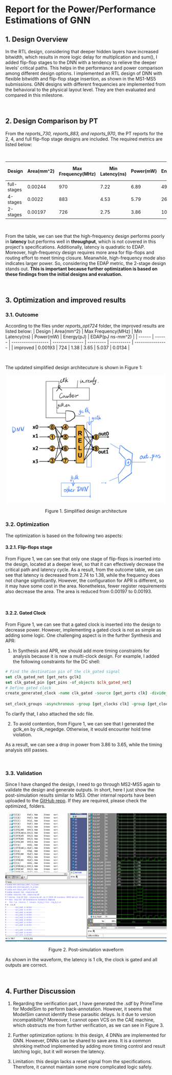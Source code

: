 # Report for the Power/Performance Estimations of GNN

## 1. Design Overview
In the RTL design, considering that deeper hidden layers have increased bitwidth, which results in more logic delay for multiplication and sum(), I added flip-flop stages to the DNN with a tendency to relieve the deeper levels' critical paths. This helps in the performance and power comparison among different design options. I implemented an RTL design of DNN with flexible bitwidth and flip-flop stage insertion, as shown in the MS1-MS5 submissions. GNN designs with different frequencies are implemented from the behavioral to the physical layout level. They are then evaluated and compared in this milestone.

&nbsp;
## 2. Design Comparison by PT
From the _reports_730, reports_883, and reports_970_, the PT reports for the 2, 4, and full flip-flop stage designs are included. The required metrics are listed below:

&nbsp;

| Design | Area(mm^2) | Max Frequency(MHz) | Min Latency(ns) | Power(mW) | Energy(pJ) | EDAP(pJ ns-mm^2) |
| ------ | ------ | ------------------ | --------------- | --------- | ---------- | ---------------- |
| full-stages | 0.00244   | 970                | 7.22           | 6.89     | 49.75      | 0.876           |
| 4-stages    | 0.0022  | 883                | 4.53           | 5.79     | 26.23      | 0.261            |
| 2-stages    | 0.00197  | 726                | 2.75           | 3.86     | 10.61      | 0.057            |
&nbsp;

From the table, we can see that the high-frequency design performs poorly in **latency** but performs well in **throughput**, which is not covered in this project's specifications. Additionally, latency is quadratic to EDAP. Moreover, high-frequency design requires more area for flip-flops and routing effort to meet timing closure. Meanwhile, high-frequency mode also indicates larger power. So, considering the EDAP metric, the 2-stage design stands out. **This is important because further optimization is based on these findings from the initial designs and evaluation.**

&nbsp;
## 3. Optimization and improved results
### 3.1. Outcome
According to the files under  _reports_opt724_ folder, the improved results are listed below:
| Design | Area(mm^2) | Max Frequency(MHz) | Min Latency(ns) | Power(mW) | Energy(pJ) | EDAP(pJ ns-mm^2) |
| ------ | ------ | ------------------ | --------------- | --------- | ---------- | ---------------- |
| improved | 0.00193   | 724                | 1.38           | 3.65     | 5.037      | 0.0134           |

&nbsp;

The updated simplified design architecuture is shown in Figure 1:

<p align="center">
  <img src="./prj_img/improve_arch.jpeg" width="500" height="400" alt="Simplified design architecture">
</p>
<div  align="center"> 
Figure 1. Simplified design architecture
</div>

### 3.2. Optimization
The optimization is based on the following two aspects:

#### 3.2.1. Flip-flops stage
From Figure 1, we can see that only one stage of flip-flops is inserted into the design, located at a deeper level, so that it can effectively decrease the critical path and latency cycle. As a result, from the outcome table, we can see that latency is decreased from 2.74 to 1.38, while the frequency does not change significantly. However, the configuration for APR is different, so it may have some cost in the area. Nonetheless, fewer register requirements also decrease the area. The area is reduced from 0.00197 to 0.00193.

&nbsp;

#### 3.2.2. Gated Clock
From Figure 1, we can see that a gated clock is inserted into the design to decrease power. However, implementing a gated clock is not as simple as adding some logic. One challenging aspect is in the further Synthesis and APR:

1. In Synthesis and APR, we should add more timing constraints for analysis because it is now a multi-clock design. For example, I added the following constraints for the DC shell:
``` tcl
# Find the destination pin of the clk_gated signal
set clk_gated_net [get_nets gclk]
set clk_gated_pin [get_pins -of_objects $clk_gated_net]
# Define gated clock
create_generated_clock -name clk_gated -source [get_ports clk] -divide_by 1 $clk_gated_pin

set_clock_groups -asynchronous -group [get_clocks clk] -group [get_clocks clk_gated]
```
To clarify that, I also attached the sdc file.

2. To avoid contention, from Figure 1, we can see that I generated the gclk_en by clk_negedge. Otherwise, it would encounter hold time violation.

As a result, we can see a drop in power from 3.86 to 3.65, while the timing analysis still passes.

&nbsp;

### 3.3. Validation
Since I have changed the design, I need to go through MS2-MS5 again to validate the design and generate outputs. In short, here I just show the post-simulation results similar to MS3. Other internal reports have been uploaded to the [GitHub repo](https://github.com/ONQLin/GNN_755). If they are required, please check the *optimized_* folders.

<p align="center">
  <img src="./prj_img/gclk_m26.png" width="800" height="400">
</p>
<div  align="center"> 
Figure 2. Post-simulation waveform
</div>

As shown in the waveform, the latency is 1 clk, the clock is gated and all outputs are correct.

&nbsp;

## 4. Further Discussion

1. Regarding the verification part, I have generated the .sdf by PrimeTime for ModelSim to perform back-annotation. However, it seems that ModelSim cannot identify these parasitic delays. Is it due to version incompatibility? Moreover, I cannot open VCS on the CAE machine, which obstructs me from further verification, as we can see in Figure 3.

2. Further optimization options: In this design, 4 DNNs are implemented for GNN. However, DNNs can be shared to save area. It is a common shrinking method implemented by adding more timing control and result latching logic, but it will worsen the latency.

3. Limitation: this design lacks a reset signal from the specifications. Therefore, it cannot maintain some more complicated logic safely.